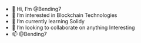 - 👋 Hi, I’m @Bending7
- 👀 I’m interested in Blockchain Technologies
- 🌱 I’m currently learning Solidy
- 💞️ I’m looking to collaborate on anything Interesting
- 📫 @Bending7

<!---
Bending7/Bending7 is a ✨ special ✨ repository because its `README.md` (this file) appears on your GitHub profile.
You can click the Preview link to take a look at your changes.
--->
